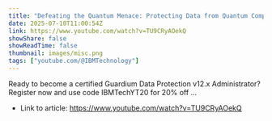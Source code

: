 ```yaml
---
title: "Defeating the Quantum Menace: Protecting Data from Quantum Computers"
date: 2025-07-10T11:00:54Z
link: https://www.youtube.com/watch?v=TU9CRyAOekQ
showShare: false
showReadTime: false
thumbnail: images/misc.png
tags: ["youtube.com/@IBMTechnology"]
---
```

Ready to become a certified Guardium Data Protection v12.x Administrator? Register now and use code IBMTechYT20 for 20% off ...

- Link to article: https://www.youtube.com/watch?v=TU9CRyAOekQ